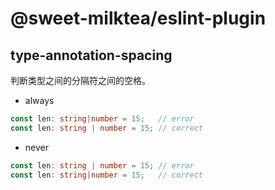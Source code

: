 # @sweet-milktea/eslint-plugin

## type-annotation-spacing

判断类型之间的分隔符之间的空格。

* always

```typescript
const len: string|number = 15;   // error
const len: string | number = 15; // correct
```

* never

```typescript
const len: string | number = 15; // error
const len: string|number = 15;   // correct
```